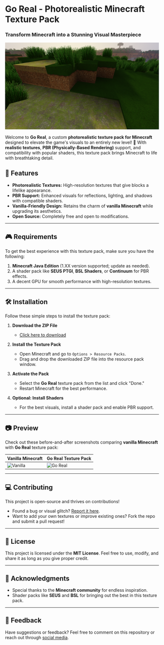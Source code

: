 # **Go Real - Photorealistic Minecraft Texture Pack**  
### **Transform Minecraft into a Stunning Visual Masterpiece**  

![Preview](meta.png)  

Welcome to **Go Real**, a custom **photorealistic texture pack for Minecraft** designed to elevate the game's visuals to an entirely new level! 🌟 With **realistic textures**, **PBR (Physically-Based Rendering)** support, and compatibility with popular shaders, this texture pack brings Minecraft to life with breathtaking detail.

## 🚀 **Features**  
- **Photorealistic Textures:** High-resolution textures that give blocks a lifelike appearance.  
- **PBR Support:** Enhanced visuals for reflections, lighting, and shadows with compatible shaders.  
- **Vanilla-Friendly Design:** Retains the charm of **vanilla Minecraft** while upgrading its aesthetics.  
- **Open Source:** Completely free and open to modifications.  

---

## 🎮 **Requirements**  
To get the best experience with this texture pack, make sure you have the following:  
1. **Minecraft Java Edition** (1.XX version supported; update as needed).  
2. A shader pack like **SEUS PTGI**, **BSL Shaders**, or **Continuum** for PBR effects.  
3. A decent GPU for smooth performance with high-resolution textures.  

---

## 🛠️ **Installation**  
Follow these simple steps to install the texture pack:  

1. **Download the ZIP File**  
   - [Click here to download](#)  

2. **Install the Texture Pack**  
   - Open Minecraft and go to `Options > Resource Packs`.  
   - Drag and drop the downloaded ZIP file into the resource pack window.  

3. **Activate the Pack**  
   - Select the **Go Real** texture pack from the list and click "Done."  
   - Restart Minecraft for the best performance.  

4. **Optional: Install Shaders**  
   - For the best visuals, install a shader pack and enable PBR support.  

---

## 📷 **Preview**  
Check out these before-and-after screenshots comparing **vanilla Minecraft** with **Go Real** texture pack:  

| Vanilla Minecraft | Go Real Texture Pack |  
|-------------------|----------------------|  
| ![Vanilla](path-to-image) | ![Go Real](path-to-image) |  

---

## 💻 **Contributing**  
This project is open-source and thrives on contributions!  
- Found a bug or visual glitch? [Report it here](#).  
- Want to add your own textures or improve existing ones? Fork the repo and submit a pull request!  

---

## 📜 **License**  
This project is licensed under the **MIT License**. Feel free to use, modify, and share it as long as you give proper credit.  

---

## 🤝 **Acknowledgments**  
- Special thanks to the **Minecraft community** for endless inspiration.  
- Shader packs like **SEUS** and **BSL** for bringing out the best in this texture pack.  

---

## 📢 **Feedback**  
Have suggestions or feedback? Feel free to comment on this repository or reach out through [social media](#).
